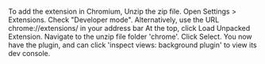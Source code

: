 
















To add the extension in Chromium,
Unzip the zip file.
Open Settings > Extensions.
Check "Developer mode".
Alternatively, use the URL chrome://extensions/ in your address bar
At the top, click Load Unpacked Extension.
Navigate to the unzip file folder 'chrome'. Click Select.
You now have the plugin, and can click 'inspect views: background plugin' to view its dev console.
